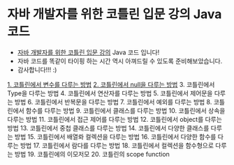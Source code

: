 # 자바 개발자를 위한 코틀린 입문 강의 Java 코드

- [자바 개발자를 위한 코틀린 입문 강의](https://inf.run/A9p7) Java 코드 입니다!
- 자바 코드를 똑같이 타이핑 하는 시간 역시 아껴드릴 수 있도록 준비해보았습니다.
- 감사합니다!!! :)

[1. 코틀린에서 변수를 다루는 방법](/src/main/java/com/lannstark/lec01/Lec01Main.kt)
[2. 코틀린에서 null을 다루는 방법](/src/main/java/com/lannstark/lec02/Lec02Main.kt)
3. 코틀린에서 Type을 다루는 방법
4. 코틀린에서 연산자를 다루는 방법
5. 코틀린에서 제어문을 다루는 방법
6. 코틀린에서 반복문을 다루는 방법
7. 코틀린에서 예외를 다루는 방법
8. 코틀린에서 함수를 다루는 방법
9. 코틀린에서 클래스를 다루는 방법
10. 코틀린에서 상속을 다루는 방법
11. 코틀린에서 접근 제어를 다루는 방법
12. 코틀린에서 object를 다루는 방법
13. 코틀린에서 중첩 클래스를 다루는 방법
14. 코틀린에서 다양한 클래스를 다루는 방법
15. 코틀린에서 배열롸 컬렉션을 다루는 방법
16. 코틀린에서 다양한 함수를 다루는 방법
17. 코틀린에서 람다를 다루는 방법
18. 코틀린에서 컬렉션을 함수형으로 다루는 방법
19. 코틀린에의 이모저모
20. 코틀린의 scope function
